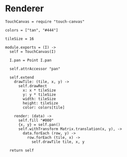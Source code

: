 Renderer
========

    TouchCanvas = require "touch-canvas"

    colors = ["tan", "#444"]

    tileSize = 16

    module.exports = (I) ->
      self = TouchCanvas(I)

      I.pan = Point I.pan

      self.attrAccessor "pan"

      self.extend
        drawTile: (tile, x, y) ->
          self.drawRect
            x: x * tileSize
            y: y * tileSize
            width: tileSize
            height: tileSize
            color: colors[tile]

        render: (data) ->
          self.fill "#000"
          {x, y} = self.pan()
          self.withTransform Matrix.translation(x, y), ->
            data.forEach (row, y) ->
              row.forEach (tile, x) ->
                self.drawTile tile, x, y

      return self
